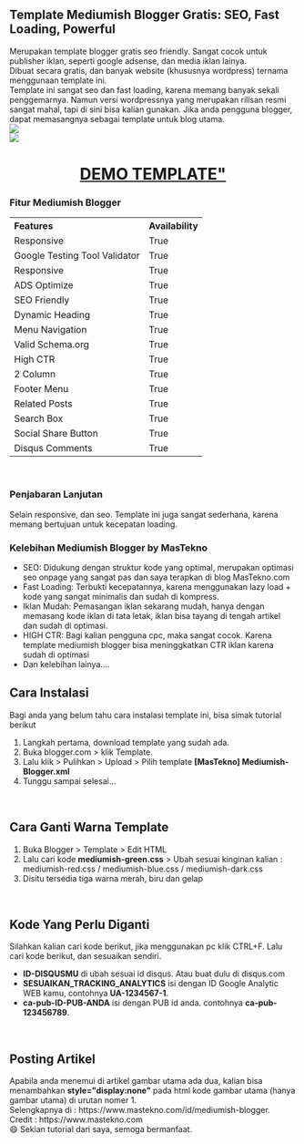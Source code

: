 <h2>Template Mediumish Blogger Gratis: SEO, Fast Loading, Powerful</h2>
<p>Merupakan template blogger gratis seo friendly. Sangat cocok untuk publisher iklan, seperti google adsense, dan media iklan lainya.<br/>
Dibuat secara gratis, dan banyak website (khususnya wordpress) ternama menggunaan template ini.<br/>
Template ini sangat seo dan fast loading, karena memang banyak sekali penggemarnya. Namun versi wordpressnya yang merupakan rilisan resmi sangat mahal, tapi di sini bisa kalian gunakan. Jika anda pengguna blogger, dapat memasangnya sebagai template untuk blog utama.<br/>
<img src="https://4.bp.blogspot.com/-s5B4OYSr0f8/Xf9CkWFmYBI/AAAAAAAACjU/QNPBb5iqImYMr_HNRoZvyBeA96SO792ZwCLcBGAsYHQ/s1600/demo-mediumish.jpg"/>
<br/>
  <img src="https://4.bp.blogspot.com/-Z9thiRBk5U0/Xf9CkKzp57I/AAAAAAAACjQ/NjMp2Un-NzcN2UvInN4l2998iyOdHdvUACLcBGAsYHQ/s1600/demo-mediumish2.jpg"/>
<br/>
  <center><h1><a href="https://mediumish-blogger.blogspot.com/">DEMO TEMPLATE"</a></h1></center>  

</p>
<h3>Fitur Mediumish Blogger</h3>
<table cellpadding="0" cellspacing="0" style="text-align: left;"><tbody>
<tr>             <th>Features</th>             <th>Availability</th>         </tr>
<tr>             <td>Responsive</td>             <td>True</td>         </tr>
<tr>             <td>Google Testing Tool Validator</td>             <td>True</td>         </tr>
<tr>             <td>Responsive</td>             <td>True</td>         </tr>
<tr>             <td>ADS Optimize</td>             <td>True </td>         </tr>
<tr>             <td>SEO Friendly</td>             <td>True</td>         </tr>
<tr>             <td>Dynamic Heading</td>             <td>True</td>         </tr>
<tr>             <td>Menu Navigation</td>             <td>True</td>         </tr>
<tr>             <td>Valid Schema.org</td>             <td>True</td>         </tr>
<tr>             <td>High CTR</td>             <td>True</td>         </tr>
<tr>             <td>2 Column</td>             <td>True</td>         </tr>
<tr>             <td>Footer Menu</td>             <td>True</td>         </tr>
<tr>             <td>Related Posts</td>             <td>True</td>         </tr>
<tr>             <td>Search Box</td>             <td>True</td>         </tr>
<tr>             <td>Social Share Button</td>             <td>True</td>         </tr>
<tr>             <td>Disqus Comments</td>             <td>True</td>         </tr>
</tbody> </table>
<br/>
<h3>Penjabaran Lanjutan</h3>
<p>Selain responsive, dan seo. Template ini juga sangat sederhana, karena memang bertujuan untuk kecepatan loading.</p>

<h3>Kelebihan Mediumish Blogger by MasTekno</h3>
<ul>
  <li>SEO: Didukung dengan struktur kode yang optimal, merupakan optimasi seo onpage yang sangat pas dan saya terapkan di blog MasTekno.com</li>
  <li>Fast Loading: Terbukti kecepatannya, karena menggunakan lazy load + kode yang sangat minimalis dan sudah di kompress.</li>
  <li>Iklan Mudah: Pemasangan iklan sekarang mudah, hanya dengan memasang kode iklan di tata letak, iklan bisa tayang di tengah artikel dan sudah di optimasi.</li>
  <li>HIGH CTR: Bagi kalian pengguna cpc, maka sangat cocok. Karena template mediumish blogger bisa meninggkatkan CTR iklan karena sudah di optimasi</li>
  <li>Dan kelebihan lainya....</li>
</ul>


<h2>Cara Instalasi</h2>
Bagi anda yang belum tahu cara instalasi template ini, bisa simak tutorial berikut
<ol>
  <li>Langkah pertama, download template yang sudah ada.</li>
  <li>Buka blogger.com > klik Template.</li>
  <li>Lalu klik > Pulihkan > Upload > Pilih template <strong>[MasTekno] Mediumish-Blogger.xml</strong></li>
  <li>Tunggu sampai selesai...</li>
</ol>
<br/>
<h2>Cara Ganti Warna Template</h2>
<ol>
  <li>Buka Blogger > Template > Edit HTML</li>
  <li>Lalu cari kode <strong>mediumish-green.css</strong> > Ubah sesuai kinginan kalian : mediumish-red.css / mediumish-blue.css / mediumish-dark.css</li>
  <li>Disitu tersedia tiga warna merah, biru dan gelap</li>
 </ol>
 <br/>
 <h2>Kode Yang Perlu Diganti</h2>
  Silahkan kalian cari kode berikut, jika menggunakan pc klik CTRL+F. Lalu cari kode berikut, dan sesuaikan sendiri.
  <ul>
    <li><strong>ID-DISQUSMU</strong> di ubah sesuai id disqus. Atau buat dulu di disqus.com</li>
    <li><strong>SESUAIKAN_TRACKING_ANALYTICS</strong> isi dengan ID Google Analytic WEB kamu, contohnya <strong>UA-1234567-1</strong>.
    <li><strong>ca-pub-ID-PUB-ANDA</strong> isi dengan PUB id anda. contohnya <strong>ca-pub-123456789</strong>.
  </ul>
 <br/>
 <h2>Posting Artikel</h2>
Apabila anda menemui di artikel gambar utama ada dua, kalian bisa menambahkan <strong>style="display:none"</strong> pada html kode gambar utama (hanya gambar utama) di urutan nomer 1.
 
 <br/>
Selengkapnya di : https://www.mastekno.com/id/mediumish-blogger.<br/>
Credit : https://www.mastekno.com<br/>
😄 Sekian tutorial dari saya, semoga bermanfaat.
